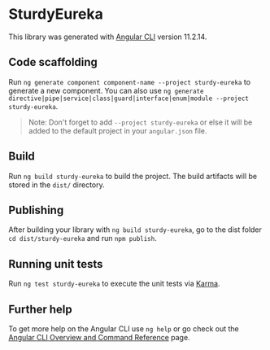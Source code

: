 # SturdyEureka

This library was generated with [Angular CLI](https://github.com/angular/angular-cli) version 11.2.14.

## Code scaffolding

Run `ng generate component component-name --project sturdy-eureka` to generate a new component. You can also use `ng generate directive|pipe|service|class|guard|interface|enum|module --project sturdy-eureka`.
> Note: Don't forget to add `--project sturdy-eureka` or else it will be added to the default project in your `angular.json` file. 

## Build

Run `ng build sturdy-eureka` to build the project. The build artifacts will be stored in the `dist/` directory.

## Publishing

After building your library with `ng build sturdy-eureka`, go to the dist folder `cd dist/sturdy-eureka` and run `npm publish`.

## Running unit tests

Run `ng test sturdy-eureka` to execute the unit tests via [Karma](https://karma-runner.github.io).

## Further help

To get more help on the Angular CLI use `ng help` or go check out the [Angular CLI Overview and Command Reference](https://angular.io/cli) page.

